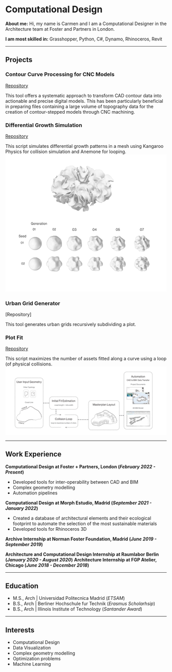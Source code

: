 # Computational Design
**About me:**
  Hi, my name is Carmen and I am a Computational Designer in the Architecture team at Foster and Partners in London.

**I am most skilled in:**
Grasshopper, Python, C#, Dynamo, Rhinoceros, Revit

** **
## Projects
### Contour Curve Processing for CNC Models
[Repository](https://github.com/crubiogarcia/ContourCurveTopographyProcessing)

This tool offers a systematic approach to transform CAD contour data into actionable and precise digital models. This has been particularly beneficial in preparing files containing a large volume of topography data for the creation of contour-stepped models through CNC machining. 

### Differential Growth Simulation
[Repository](https://github.com/crubiogarcia/Differential-Growth)

This script simulates differential growth patterns in a mesh using Kangaroo Physics for collision simulation and Anemone for looping.
![Differential Growth](/assets/img/differential.png)

### Urban Grid Generator
[Repository]

This tool generates urban grids recursively subdividing a plot.

### Plot Fit
[Repository](https://github.com/crubiogarcia/PlotFit)

This script maximizes the number of assets fitted along a curve using a loop (of physical collisions.
![Plot Fit](/assets/img/PlotFitDiagram.png)

** **
## Work Experience
**Computational Design at Foster + Partners, London (_February 2022 - Present_)**
- Developed tools for inter-operability between CAD and BIM
- Complex geometry modelling
- Automation pipelines

**Computational Design at Morph Estudio, Madrid (_September 2021 - January 2022_)**
- Created a database of architectural elements and their ecological footprint to automate the selection of the most sustainable materials
- Developed tools for Rhinoceros 3D
  
**Archive Internship at Norman Foster Foundation, Madrid (_June 2019 - September 2019_)**

**Architecture and Computational Design Internship at Raumlabor Berlin (_January 2020 - August 2020_)**
**Architecture Internship at FGP Atelier, Chicago (_June 2018 - December 2018_)**

** **
## Education						       		  								       		
- M.S., Arch	| Universidad Politecnica Madrid  (_ETSAM_) 	        		
- B.S., Arch | Berliner Hochschule fur Technik  (_Erasmus Scholarhsip_)
- B.S., Arch | Illinois Institute of Technology (_Santander Award_)

** **
## Interests
- Computational Design
- Data Visualization
- Complex geometry modelling
- Optimization problems
- Machine Learning
